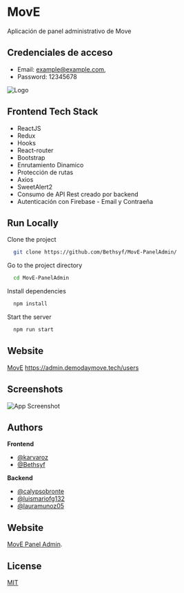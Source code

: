 
# MovE

Aplicación de panel administrativo de Move

## Credenciales de acceso

- Email: example@example.com,
- Password: 12345678


![Logo](https://res.cloudinary.com/dmaviub4l/image/upload/v1653989340/ihrda8sczta1nboafcdq.png)

## Frontend Tech Stack

- ReactJS
- Redux
- Hooks
- React-router
- Bootstrap
- Enrutamiento Dinamico
- Protección de rutas
- Axios
- SweetAlert2
- Consumo de API Rest creado por backend
- Autenticación con Firebase - Email y Contraeña

## Run Locally

Clone the project

```bash
  git clone https://github.com/Bethsyf/MovE-PanelAdmin/
```

Go to the project directory

```bash
  cd MovE-PanelAdmin
```

Install dependencies

```bash
  npm install
```

Start the server

```bash
  npm run start
```

## Website

[MovE](https://admin.demodaymove.tech/users) https://admin.demodaymove.tech/users

## Screenshots

![App Screenshot](https://res.cloudinary.com/karvaroz/image/upload/v1655749098/screenshot_1_bxkple.png)

## Authors

**Frontend**
- [@karvaroz](https://www.github.com/karvaroz)
- [@Bethsyf](https://github.com/Bethsyf)

**Backend**
- [@calypsobronte](https://github.com/calypsobronte)
- [@luismariofg132](https://github.com/luismariofg132)
- [@lauramunoz05](https://github.com/lauramunoz05)

## Website

[MovE Panel Admin](https://move-89a33.web.app/).

## License

[MIT](https://choosealicense.com/licenses/mit/)
